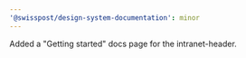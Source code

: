 ```yaml
---
'@swisspost/design-system-documentation': minor
---
```


Added a "Getting started" docs page for the intranet-header.
